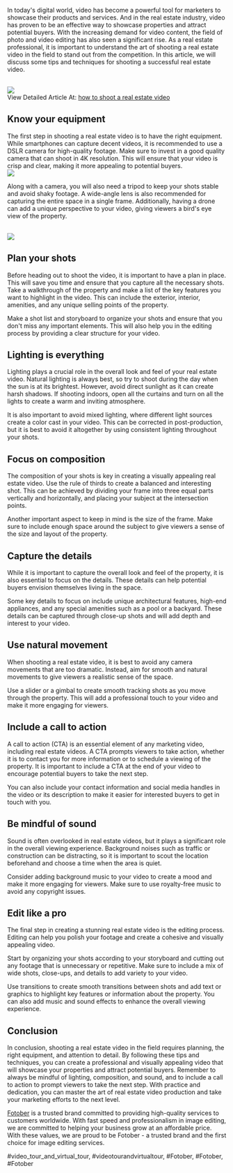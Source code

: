 <p>In today's digital world, video has become a powerful tool for marketers to showcase their products and services. And in the real estate industry, video has proven to be an effective way to showcase properties and attract potential buyers. With the increasing demand for video content, the field of photo and video editing has also seen a significant rise. As a real estate professional, it is important to understand the art of shooting a real estate video in the field to stand out from the competition. In this article, we will discuss some tips and techniques for shooting a successful real estate video.</p><br><img src="https://api-fotober.fotober.com/assets/5465ed17-1211-44f5-8516-e7abef0c739c.jpg?width=1000&height=667"></br>
View Detailed Article At: <a href="https://fotober.com/how-to-shoot-a-real-estate-video">how to shoot a real estate video</a><h2>Know your equipment</h2><p>The first step in shooting a real estate video is to have the right equipment. While smartphones can capture decent videos, it is recommended to use a DSLR camera for high-quality footage. Make sure to invest in a good quality camera that can shoot in 4K resolution. This will ensure that your video is crisp and clear, making it more appealing to potential buyers.<br><img src="https://api-fotober.fotober.com/assets/f5e04c69-105e-4e25-a831-397b962c0eb7.jpg?width=1000&height=667"></br><p>Along with a camera, you will also need a tripod to keep your shots stable and avoid shaky footage. A wide-angle lens is also recommended for capturing the entire space in a single frame. Additionally, having a drone can add a unique perspective to your video, giving viewers a bird's eye view of the property.</p><br><img src="https://api-fotober.fotober.com/assets/d0605d9b-8341-4b41-bccc-c4343676a3de.jpg?width=1000&height=667"></br><h2>Plan your shots</h2><p>Before heading out to shoot the video, it is important to have a plan in place. This will save you time and ensure that you capture all the necessary shots. Take a walkthrough of the property and make a list of the key features you want to highlight in the video. This can include the exterior, interior, amenities, and any unique selling points of the property.<p>Make a shot list and storyboard to organize your shots and ensure that you don't miss any important elements. This will also help you in the editing process by providing a clear structure for your video.</p><h2>Lighting is everything</h2><p>Lighting plays a crucial role in the overall look and feel of your real estate video. Natural lighting is always best, so try to shoot during the day when the sun is at its brightest. However, avoid direct sunlight as it can create harsh shadows. If shooting indoors, open all the curtains and turn on all the lights to create a warm and inviting atmosphere.<p>It is also important to avoid mixed lighting, where different light sources create a color cast in your video. This can be corrected in post-production, but it is best to avoid it altogether by using consistent lighting throughout your shots.</p><h2>Focus on composition</h2><p>The composition of your shots is key in creating a visually appealing real estate video. Use the rule of thirds to create a balanced and interesting shot. This can be achieved by dividing your frame into three equal parts vertically and horizontally, and placing your subject at the intersection points.</p><p>Another important aspect to keep in mind is the size of the frame. Make sure to include enough space around the subject to give viewers a sense of the size and layout of the property.</p><h2>Capture the details</h2><p>While it is important to capture the overall look and feel of the property, it is also essential to focus on the details. These details can help potential buyers envision themselves living in the space.</p><p>Some key details to focus on include unique architectural features, high-end appliances, and any special amenities such as a pool or a backyard. These details can be captured through close-up shots and will add depth and interest to your video.</p><h2>Use natural movement</h2><p>When shooting a real estate video, it is best to avoid any camera movements that are too dramatic. Instead, aim for smooth and natural movements to give viewers a realistic sense of the space.</p><p>Use a slider or a gimbal to create smooth tracking shots as you move through the property. This will add a professional touch to your video and make it more engaging for viewers.</p><h2>Include a call to action</h2><p>A call to action (CTA) is an essential element of any marketing video, including real estate videos. A CTA prompts viewers to take action, whether it is to contact you for more information or to schedule a viewing of the property. It is important to include a CTA at the end of your video to encourage potential buyers to take the next step.</p><p>You can also include your contact information and social media handles in the video or its description to make it easier for interested buyers to get in touch with you.</p><h2>Be mindful of sound</h2><p>Sound is often overlooked in real estate videos, but it plays a significant role in the overall viewing experience. Background noises such as traffic or construction can be distracting, so it is important to scout the location beforehand and choose a time when the area is quiet.</p><p>Consider adding background music to your video to create a mood and make it more engaging for viewers. Make sure to use royalty-free music to avoid any copyright issues.</p><h2>Edit like a pro</h2><p>The final step in creating a stunning real estate video is the editing process. Editing can help you polish your footage and create a cohesive and visually appealing video.</p><p>Start by organizing your shots according to your storyboard and cutting out any footage that is unnecessary or repetitive. Make sure to include a mix of wide shots, close-ups, and details to add variety to your video.</p><p>Use transitions to create smooth transitions between shots and add text or graphics to highlight key features or information about the property. You can also add music and sound effects to enhance the overall viewing experience.</p><h2>Conclusion</h2><p>In conclusion, shooting a real estate video in the field requires planning, the right equipment, and attention to detail. By following these tips and techniques, you can create a professional and visually appealing video that will showcase your properties and attract potential buyers. Remember to always be mindful of lighting, composition, and sound, and to include a call to action to prompt viewers to take the next step. With practice and dedication, you can master the art of real estate video production and take your marketing efforts to the next level.</p><p><a href="https://fotober.com/">Fotober</a> is a trusted brand committed to providing high-quality services to customers worldwide. With fast speed and professionalism in image editing, we are committed to helping your business grow at an affordable price. With these values, we are proud to be Fotober - a trusted brand and the first choice for image editing services.</p>
#video_tour_and_virtual_tour, #videotourandvirtualtour, #Fotober, #Fotober, #Fotober
